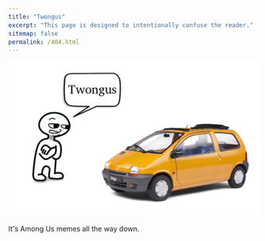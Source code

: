 ```yaml
---
title: "Twongus"
excerpt: "This page is designed to intentionally confuse the reader."
sitemap: false
permalink: /404.html
---
```


![404](https://raw.githubusercontent.com/jack23247/blog/master/img/twongus.png)

It's Among Us memes all the way down.

